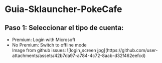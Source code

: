 # Guia-Sklauncher-PokeCafe
<body>
    <main>
        <h2>Paso 1: Seleccionar el tipo de cuenta:</h2>
        <ul>
            <li>Premium: Login with Microsoft</li>
            <li>No Premium: Switch to offline mode</li>
            Image from github issues:
            ![login_screen jpg](https://github.com/user-attachments/assets/42b7da97-a784-4c72-8aab-d32f462eefcd)
